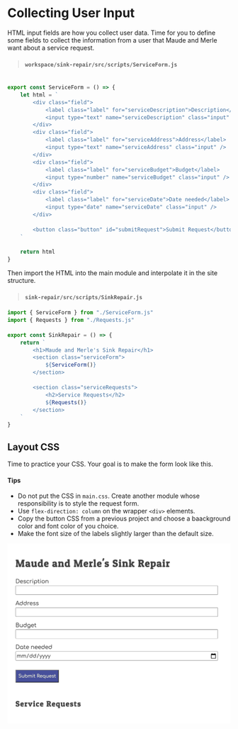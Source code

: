 # Collecting User Input

HTML input fields are how you collect user data. Time for you to define some fields to collect the information from a user that Maude and Merle want about a service request.

> #### `workspace/sink-repair/src/scripts/ServiceForm.js`

```js

export const ServiceForm = () => {
    let html = `
        <div class="field">
            <label class="label" for="serviceDescription">Description</label>
            <input type="text" name="serviceDescription" class="input" />
        </div>
        <div class="field">
            <label class="label" for="serviceAddress">Address</label>
            <input type="text" name="serviceAddress" class="input" />
        </div>
        <div class="field">
            <label class="label" for="serviceBudget">Budget</label>
            <input type="number" name="serviceBudget" class="input" />
        </div>
        <div class="field">
            <label class="label" for="serviceDate">Date needed</label>
            <input type="date" name="serviceDate" class="input" />
        </div>

        <button class="button" id="submitRequest">Submit Request</button>
    `

    return html
}
```

Then import the HTML into the main module and interpolate it in the site structure.

> #### `sink-repair/src/scripts/SinkRepair.js`

```js
import { ServiceForm } from "./ServiceForm.js"
import { Requests } from "./Requests.js"

export const SinkRepair = () => {
    return `
        <h1>Maude and Merle's Sink Repair</h1>
        <section class="serviceForm">
            ${ServiceForm()}
        </section>

        <section class="serviceRequests">
            <h2>Service Requests</h2>
            ${Requests()}
        </section>
    `
}
```

## Layout CSS

Time to practice your CSS. Your goal is to make the form look like this.

#### Tips

* Do not put the CSS in `main.css`. Create another module whose responsibility is to style the request form.
* Use `flex-direction: column` on the wrapper `<div>` elements.
* Copy the button CSS from a previous project and choose a baackground color and font color of you choice.
* Make the font size of the labels slightly larger than the default size.

![](./images/initial-request-form.png)